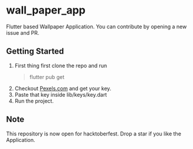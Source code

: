 # wall_paper_app

Flutter based Wallpaper Application. You can contribute by opening a new issue and PR.

## Getting Started

1. First thing first clone the repo and run
   > flutter pub get
2. Checkout [Pexels.com](https://www.pexels.com/api/?locale=en-US) and get your key.
3. Paste that key inside lib/keys/key.dart
4. Run the project.

## Note

This repository is now open for hacktoberfest.
Drop a star if you like the Application.